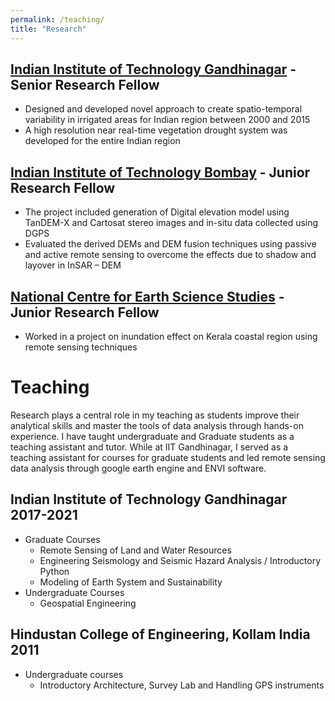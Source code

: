 ```yaml
---
permalink: /teaching/
title: "Research"
---
```

## [Indian Institute of Technology Gandhinagar](https://iitgn.ac.in/) - Senior Research Fellow 
  - Designed and developed novel approach to create spatio-temporal variability in  irrigated areas for Indian region between 2000 and 2015
  - A high resolution near real-time vegetation drought system was developed for the entire Indian region
  
## [Indian Institute of Technology Bombay](https://www.iitb.ac.in/) - Junior Research Fellow 
  - The project included generation of  Digital elevation model using TanDEM-X and Cartosat stereo images and in-situ data  collected using DGPS
  - Evaluated the derived DEMs and DEM fusion techniques using passive and active remote sensing to overcome the effects due to shadow and layover in InSAR – DEM

## [National Centre for Earth Science Studies](https://www.ncess.gov.in/) - Junior Research Fellow 
  - Worked in a project on inundation effect on Kerala coastal region using remote sensing techniques
  
# Teaching

Research plays a central role in my teaching as students improve their
analytical skills and master the tools of data analysis through hands-on
experience. I have taught undergraduate and Graduate students as a teaching assistant and tutor. While at IIT Gandhinagar, I served as a teaching assistant for courses for graduate students and led remote sensing data analysis through google earth engine and ENVI software.

## Indian Institute of Technology Gandhinagar 2017-2021
- Graduate Courses
    - Remote Sensing of Land and Water Resources
    - Engineering Seismology and Seismic Hazard Analysis / Introductory Python
    - Modeling of Earth System and Sustainability    
- Undergraduate Courses
    - Geospatial Engineering 

## Hindustan College of Engineering, Kollam India 2011
- Undergraduate courses
    - Introductory Architecture, Survey Lab and Handling GPS instruments
   